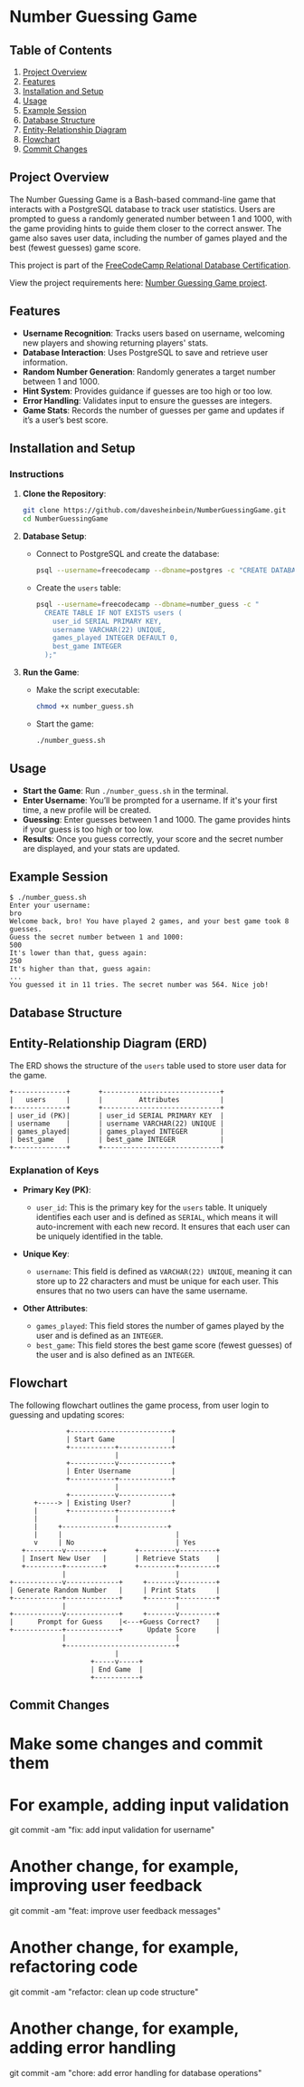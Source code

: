 # Number Guessing Game

## Table of Contents

1. [Project Overview](#project-overview)
2. [Features](#features)
3. [Installation and Setup](#installation-and-setup)
4. [Usage](#usage)
5. [Example Session](#example-session)
6. [Database Structure](#database-structure)
7. [Entity-Relationship Diagram](#entity-relationship-diagram)
8. [Flowchart](#flowchart)
9. [Commit Changes](#commit-changes)

## Project Overview

The Number Guessing Game is a Bash-based command-line game that interacts with a PostgreSQL database to track user statistics. Users are prompted to guess a randomly generated number between 1 and 1000, with the game providing hints to guide them closer to the correct answer. The game also saves user data, including the number of games played and the best (fewest guesses) game score.

This project is part of the [FreeCodeCamp Relational Database Certification](https://www.freecodecamp.org/learn/relational-database).

View the project requirements here: [Number Guessing Game project](https://www.freecodecamp.org/learn/relational-database/build-a-number-guessing-game-project/build-a-number-guessing-game).

## Features

- **Username Recognition**: Tracks users based on username, welcoming new players and showing returning players' stats.
- **Database Interaction**: Uses PostgreSQL to save and retrieve user information.
- **Random Number Generation**: Randomly generates a target number between 1 and 1000.
- **Hint System**: Provides guidance if guesses are too high or too low.
- **Error Handling**: Validates input to ensure the guesses are integers.
- **Game Stats**: Records the number of guesses per game and updates if it’s a user’s best score.

## Installation and Setup

### Instructions

1. **Clone the Repository**:

   ```bash
   git clone https://github.com/davesheinbein/NumberGuessingGame.git
   cd NumberGuessingGame
   ```

2. **Database Setup**:

   - Connect to PostgreSQL and create the database:

     ```bash
     psql --username=freecodecamp --dbname=postgres -c "CREATE DATABASE number_guess;"
     ```

   - Create the `users` table:
     ```bash
     psql --username=freecodecamp --dbname=number_guess -c "
       CREATE TABLE IF NOT EXISTS users (
         user_id SERIAL PRIMARY KEY,
         username VARCHAR(22) UNIQUE,
         games_played INTEGER DEFAULT 0,
         best_game INTEGER
       );"
     ```

3. **Run the Game**:
   - Make the script executable:
     ```bash
     chmod +x number_guess.sh
     ```
   - Start the game:
     ```bash
     ./number_guess.sh
     ```

## Usage

- **Start the Game**: Run `./number_guess.sh` in the terminal.
- **Enter Username**: You’ll be prompted for a username. If it's your first time, a new profile will be created.
- **Guessing**: Enter guesses between 1 and 1000. The game provides hints if your guess is too high or too low.
- **Results**: Once you guess correctly, your score and the secret number are displayed, and your stats are updated.

## Example Session

```plaintext
$ ./number_guess.sh
Enter your username:
bro
Welcome back, bro! You have played 2 games, and your best game took 8 guesses.
Guess the secret number between 1 and 1000:
500
It's lower than that, guess again:
250
It's higher than that, guess again:
...
You guessed it in 11 tries. The secret number was 564. Nice job!
```

## Database Structure

## Entity-Relationship Diagram (ERD)

The ERD shows the structure of the `users` table used to store user data for the game.

```plaintext
+-------------+       +-----------------------------+
|   users     |       |         Attributes          |
+-------------+       +-----------------------------+
| user_id (PK)|       | user_id SERIAL PRIMARY KEY  |
| username    |       | username VARCHAR(22) UNIQUE |
| games_played|       | games_played INTEGER        |
| best_game   |       | best_game INTEGER           |
+-------------+       +-----------------------------+
```

### Explanation of Keys

- **Primary Key (PK)**:

  - `user_id`: This is the primary key for the `users` table. It uniquely identifies each user and is defined as `SERIAL`, which means it will auto-increment with each new record. It ensures that each user can be uniquely identified in the table.

- **Unique Key**:

  - `username`: This field is defined as `VARCHAR(22) UNIQUE`, meaning it can store up to 22 characters and must be unique for each user. This ensures that no two users can have the same username.

- **Other Attributes**:
  - `games_played`: This field stores the number of games played by the user and is defined as an `INTEGER`.
  - `best_game`: This field stores the best game score (fewest guesses) of the user and is also defined as an `INTEGER`.

## Flowchart

The following flowchart outlines the game process, from user login to guessing and updating scores:

```plaintext
              +-------------------------+
              | Start Game              |
              +-----------+-------------+
                          |
              +-----------v-------------+
              | Enter Username          |
              +-----------+-------------+
                          |
              +-----------v-------------+
      +-----> | Existing User?          |
      |       +-----------+-------------+
      |                   |
      |     +-------------+------------+
      |     |                            |
      v     | No                         | Yes
   +---------v---------+       +---------v---------+
   | Insert New User   |       | Retrieve Stats    |
   +---------+---------+       +---------+---------+
             |                           |
+------------v-------------+     +-------v---------+
| Generate Random Number   |     | Print Stats     |
+------------+-------------+     +-------+---------+
             |                           |
+------------v-------------+     +-------v---------+
|      Prompt for Guess    |<---+Guess Correct?    |
+------------+-------------+      Update Score     |
             |                           |
             +---------------------------+
                          |
                    +-----v-----+
                    | End Game  |
                    +-----------+
```

## Commit Changes

# Make some changes and commit them

# For example, adding input validation

git commit -am "fix: add input validation for username"

# Another change, for example, improving user feedback

git commit -am "feat: improve user feedback messages"

# Another change, for example, refactoring code

git commit -am "refactor: clean up code structure"

# Another change, for example, adding error handling

git commit -am "chore: add error handling for database operations"
